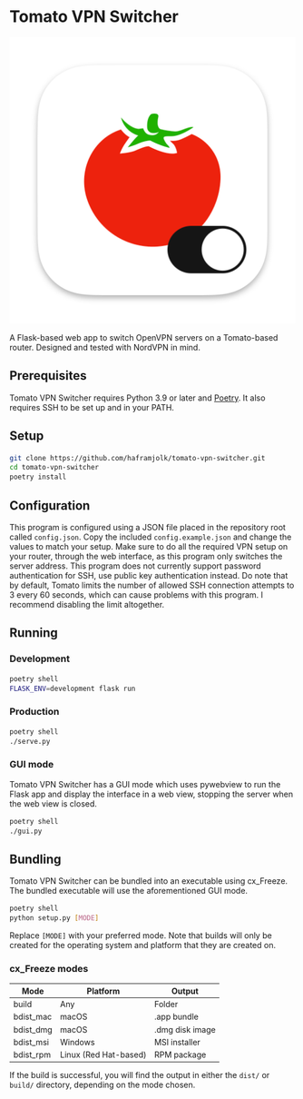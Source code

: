 # Tomato VPN Switcher

![Tomato VPN Switcher logo](icon-512.png)

A Flask-based web app to switch OpenVPN servers on a Tomato-based router. Designed and tested with NordVPN in mind.

## Prerequisites

Tomato VPN Switcher requires Python 3.9 or later and [Poetry](https://python-poetry.org). It also requires SSH to be set up and in your PATH.

## Setup

```sh
git clone https://github.com/haframjolk/tomato-vpn-switcher.git
cd tomato-vpn-switcher
poetry install
```

## Configuration

This program is configured using a JSON file placed in the repository root called `config.json`. Copy the included `config.example.json` and change the values to match your setup. Make sure to do all the required VPN setup on your router, through the web interface, as this program only switches the server address. This program does not currently support password authentication for SSH, use public key authentication instead. Do note that by default, Tomato limits the number of allowed SSH connection attempts to 3 every 60 seconds, which can cause problems with this program. I recommend disabling the limit altogether.

## Running

### Development

```sh
poetry shell
FLASK_ENV=development flask run
```

### Production

```sh
poetry shell
./serve.py
```

### GUI mode

Tomato VPN Switcher has a GUI mode which uses pywebview to run the Flask app and display the interface in a web view, stopping the server when the web view is closed.

```sh
poetry shell
./gui.py
```

## Bundling

Tomato VPN Switcher can be bundled into an executable using cx_Freeze. The bundled executable will use the aforementioned GUI mode.

```sh
poetry shell
python setup.py [MODE]
```

Replace `[MODE]` with your preferred mode. Note that builds will only be created for the operating system and platform that they are created on.

### cx_Freeze modes

| Mode      | Platform              | Output          |
| --------- | --------------------- | --------------- |
| build     | Any                   | Folder          |
| bdist_mac | macOS                 | .app bundle     |
| bdist_dmg | macOS                 | .dmg disk image |
| bdist_msi | Windows               | MSI installer   |
| bdist_rpm | Linux (Red Hat-based) | RPM package     |

If the build is successful, you will find the output in either the `dist/` or `build/` directory, depending on the mode chosen.
